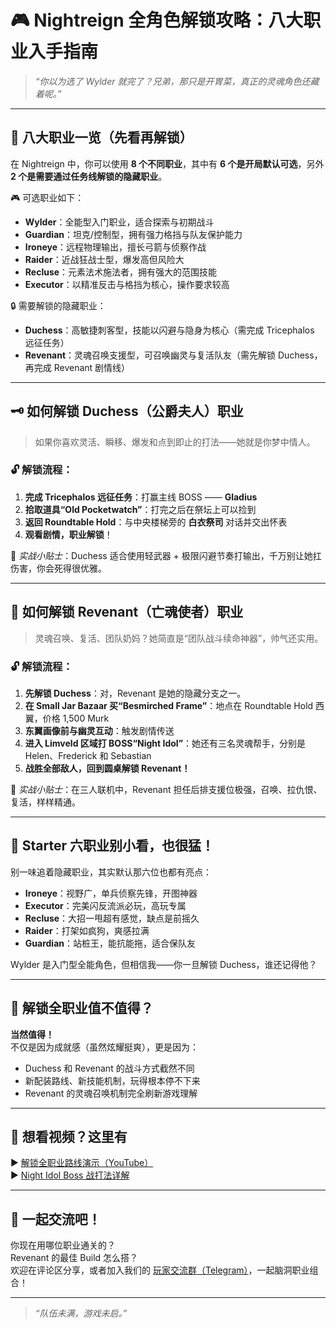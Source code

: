 # 🎮 Nightreign 全角色解锁攻略：八大职业入手指南

> *“你以为选了 Wylder 就完了？兄弟，那只是开胃菜，真正的灵魂角色还藏着呢。”*

---

## 🧭 八大职业一览（先看再解锁）

在 Nightreign 中，你可以使用 **8 个不同职业**，其中有 **6 个是开局默认可选**，另外 **2 个是需要通过任务线解锁的隐藏职业**。

🎮 可选职业如下：

- **Wylder**：全能型入门职业，适合探索与初期战斗  
- **Guardian**：坦克/控制型，拥有强力格挡与队友保护能力  
- **Ironeye**：远程物理输出，擅长弓箭与侦察作战  
- **Raider**：近战狂战士型，爆发高但风险大  
- **Recluse**：元素法术施法者，拥有强大的范围技能  
- **Executor**：以精准反击与格挡为核心，操作要求较高  

🔒 需要解锁的隐藏职业：

- **Duchess**：高敏捷刺客型，技能以闪避与隐身为核心（需完成 Tricephalos 远征任务）  
- **Revenant**：灵魂召唤支援型，可召唤幽灵与复活队友（需先解锁 Duchess，再完成 Revenant 剧情线）

---

## 🗝️ 如何解锁 Duchess（公爵夫人）职业

> 如果你喜欢灵活、瞬移、爆发和点到即止的打法——她就是你梦中情人。

### 🔓 解锁流程：

1. **完成 Tricephalos 远征任务**：打赢主线 BOSS —— **Gladius**
2. **拾取道具“Old Pocketwatch”**：打完之后在祭坛上可以捡到
3. **返回 Roundtable Hold**：与中央楼梯旁的 **白衣祭司** 对话并交出怀表
4. **观看剧情，职业解锁**！

🎯 *实战小贴士*：Duchess 适合使用轻武器 + 极限闪避节奏打输出，千万别让她扛伤害，你会死得很优雅。

---

## 👻 如何解锁 Revenant（亡魂使者）职业

> 灵魂召唤、复活、团队奶妈？她简直是“团队战斗续命神器”，帅气还实用。

### 🔓 解锁流程：

1. **先解锁 Duchess**：对，Revenant 是她的隐藏分支之一。
2. **在 Small Jar Bazaar 买“Besmirched Frame”**：地点在 Roundtable Hold 西翼，价格 1,500 Murk
3. **东翼画像前与幽灵互动**：触发剧情传送
4. **进入 Limveld 区域打 BOSS“Night Idol”**：她还有三名灵魂帮手，分别是 Helen、Frederick 和 Sebastian
5. **战胜全部敌人，回到圆桌解锁 Revenant！**

🎯 *实战小贴士*：在三人联机中，Revenant 担任后排支援位极强，召唤、拉仇恨、复活，样样精通。

---

## 🧙 Starter 六职业别小看，也很猛！

别一味追着隐藏职业，其实默认那六位也都有亮点：

- **Ironeye**：视野广，单兵侦察先锋，开图神器
- **Executor**：完美闪反流派必玩，高玩专属
- **Recluse**：大招一甩超有感觉，缺点是前摇久
- **Raider**：打架如疯狗，爽感拉满
- **Guardian**：站桩王，能抗能拖，适合保队友

Wylder 是入门型全能角色，但相信我——你一旦解锁 Duchess，谁还记得他？

---

## 🧠 解锁全职业值不值得？

**当然值得！**  
不仅是因为成就感（虽然炫耀挺爽），更是因为：

- Duchess 和 Revenant 的战斗方式截然不同
- 新配装路线、新技能机制，玩得根本停不下来
- Revenant 的灵魂召唤机制完全刷新游戏理解

---

## 🎥 想看视频？这里有

▶️ [解锁全职业路线演示（YouTube）](https://www.youtube.com/watch?v=yWXPWgis1w0&t=8s)  
▶️ [Night Idol Boss 战打法详解](https://www.youtube.com/watch?v=D8zon8QpMi4)

---

## 💬 一起交流吧！

你现在用哪位职业通关的？  
Revenant 的最佳 Build 怎么搭？  
欢迎在评论区分享，或者加入我们的 [玩家交流群（Telegram）](https://t.me/nightreign)，一起脑洞职业组合！

---

> *“队伍未满，游戏未启。”*
